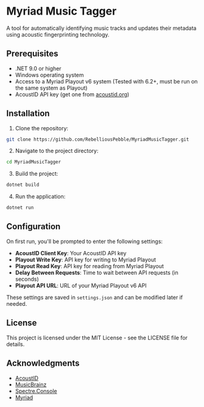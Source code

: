 # Myriad Music Tagger

A tool for automatically identifying music tracks and updates their metadata using acoustic fingerprinting technology.

## Prerequisites

- .NET 9.0 or higher
- Windows operating system
- Access to a Myriad Playout v6 system (Tested with 6.2+, must be run on the same system as Playout)
- AcoustID API key (get one from [acoustid.org](https://acoustid.org/))

## Installation

1. Clone the repository:
```bash
git clone https://github.com/RebelliousPebble/MyriadMusicTagger.git
```

2. Navigate to the project directory:
```bash
cd MyriadMusicTagger
```

3. Build the project:
```bash
dotnet build
```

4. Run the application:
```bash
dotnet run
```

## Configuration

On first run, you'll be prompted to enter the following settings:

- **AcoustID Client Key**: Your AcoustID API key
- **Playout Write Key**: API key for writing to Myriad Playout
- **Playout Read Key**: API key for reading from Myriad Playout
- **Delay Between Requests**: Time to wait between API requests (in seconds)
- **Playout API URL**: URL of your Myriad Playout v6 API

These settings are saved in `settings.json` and can be modified later if needed.

## License

This project is licensed under the MIT License - see the LICENSE file for details.

## Acknowledgments

- [AcoustID](https://acoustid.org/)
- [MusicBrainz](https://musicbrainz.org/)
- [Spectre.Console](https://spectreconsole.net/) 
- [Myriad](https://www.broadcastradio.com/)
